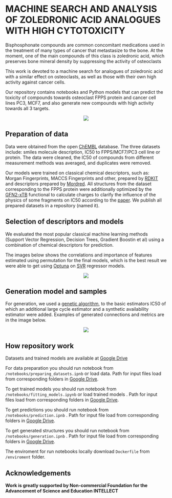 # MACHINE SEARCH AND ANALYSIS OF ZOLEDRONIC ACID ANALOGUES WITH HIGH CYTOTOXICITY 

Bisphosphonate compounds are common concomitant medications used in the treatment of many types of cancer that metastasize to the bone. At the moment, one of the main compounds of this class is zoledronic acid, which preserves bone mineral density by suppressing the activity of osteoclasts


This work is devoted to a machine search for analogues of zoledronic acid with a similar effect on osteoclasts, as well as those with their own high activity against cancer cells.

Our repository contains notebooks and Python models that can predict the toxicity of compounds towards osteoclast FPPS protein and cancer cell lines PC3, MCF7, and also generate new compounds with high activity towards all 3 targets.
<p align="center">
  <img src="https://github.com/ArtAnichkin/FC_search/assets/94009755/11aad50b-9201-4681-8183-b81d905e6a02" />
</p>

## Preparation of data

Data were obtained from the open [ChEMBL](https://www.ebi.ac.uk/chembl/) database. The three datasets include: smiles molecule description, IC50 to FPPS/MCF7/PC3 cell line or protein. The data were cleaned, the IC50 of compounds from different measurement methods was averaged, and duplicates were removed.

Our models were trained on classical chemical descriptors, such as: Morgan Fingerprints, MACCS Fingerprints and other, prepared by [RDKIT](https://www.rdkit.org/) and descriptors prepared by [Mordred](https://github.com/mordred-descriptor/mordred?tab=BSD-3-Clause-1-ov-file#readme). All structures from the dataset corresponding to the FPPS protein were additionally optimized by the [GFN2-xTB](https://xtb-docs.readthedocs.io/en/latest/) functional to calculate charges to clarify the influence of the physics of some fragments on IC50 according to the [paper](https://chemistry-europe.onlinelibrary.wiley.com/doi/10.1002/cmdc.200500059). We publish all prepared datasets in a repository (named it).


## Selection of descriptors and models 

We evaluated the most popular classical machine learning methods (Support Vector Regression, Decision Trees, Gradient Boostin et al) using a combination of chemical descriptors for prediction.

The images below shows the correlations and importance of features estimated using permutation for the final models, which is the best result we were able to get using [Optuna](https://arxiv.org/abs/1907.10902) on [SVR](https://scikit-learn.org/stable/modules/generated/sklearn.svm.SVR.html#sklearn.svm.SVR) regressor models.

<p align="center">
  <img src="https://github.com/ArtAnichkin/FC_search/assets/94009755/6b60ab79-0199-42a4-a24d-ea12fb64925c" />
</p>

## Generation model and samples

For generation, we used a [genetic algorithm](https://pubs.rsc.org/en/content/articlelanding/2021/sc/d1sc00231g), to the basic estimators IC50 of which an additional large cycle estimator and a synthetic availability estimator were added. Examples of generated connections and metrics are in the image below.

<p align="center">
  <img src="https://github.com/ArtAnichkin/FC_search/assets/94009755/f4922122-875f-4334-81dd-a9584869cc57" />
</p>

## How repository work

Datasets and trained models are available at [Google Drive](https://drive.google.com/drive/folders/1WtDQLZIx_Zwt6z04H2ji3JKgEYXwAWhX?usp=sharing)

For data preparation you should run notebook from `/notebooks/preparing_datasets.ipnb` or load data. Path for input files load from corresponding folders in [Google Drive](https://drive.google.com/drive/folders/1WtDQLZIx_Zwt6z04H2ji3JKgEYXwAWhX?usp=sharing).

To get trained models you should run notebook from `/notebooks/fitting_models.ipynb` or load trained models . Path for input files load from corresponding folders in [Google Drive](https://drive.google.com/drive/folders/1WtDQLZIx_Zwt6z04H2ji3JKgEYXwAWhX?usp=sharing). 

To get predictions you should run notebook from `/notebooks/prediction.ipnb` . Path for input file load from corresponding folders in [Google Drive](https://drive.google.com/drive/folders/1WtDQLZIx_Zwt6z04H2ji3JKgEYXwAWhX?usp=sharing).

To get generated structures you should run notebook from `/notebooks/generation.ipnb` . Path for input file load from corresponding folders in [Google Drive](https://drive.google.com/drive/folders/1WtDQLZIx_Zwt6z04H2ji3JKgEYXwAWhX?usp=sharing).

The enviroment for run notebooks locally download `Dockerfile` from `/enviroment` folder.
        
## Acknowledgements

**Work is greatly supported by Non-commercial Foundation for the Advancement of Science and Education INTELLECT**
